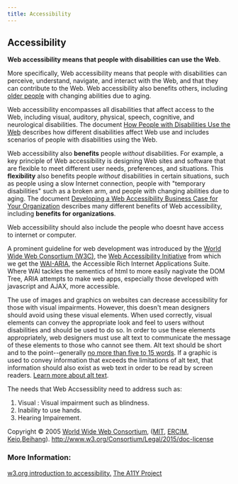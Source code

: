 ```yaml
---
title: Accessibility
---
```

## Accessibility
<strong>Web accessibility means that people with disabilities can use the Web</strong>.

More specifically, Web accessibility means that people with disabilities can perceive, understand, navigate, and interact with the Web, and that they can
contribute to the Web. Web accessibility also benefits others, including [older people](https://www.w3.org/WAI/bcase/soc.html#of) with changing abilities
due to aging.

Web accessibility encompasses all disabilities that  affect access to the Web, including visual, auditory, physical, speech, cognitive, and neurological
disabilities. The document [How People with Disabilities Use the Web](http://www.w3.org/WAI/intro/people-use-web/Overview.html) describes how different
disabilities affect Web use and includes scenarios of people with disabilities using the Web.

Web accessibility also **benefits** people *without* disabilities. For example, a key  principle of Web accessibility is designing Web sites and software
that are flexible to meet different user needs, preferences, and situations. This **flexibility** also benefits people *without* disabilities in certain
situations, such as people using a slow Internet connection, people with "temporary disabilities" such as a broken arm, and people with changing abilities
due to aging. The document [Developing a Web Accessibility Business Case for Your Organization](https://www.w3.org/WAI/bcase/Overview) describes many
different benefits of Web accessibility, including **benefits for organizations**.

Web accessibility  should also include the people who doesnt have access to internet or computer.

A prominent guideline for web development was introduced by the [World Wide Web Consortium (W3C)](https://www.w3.org/), the [Web Accessibility Initiative](https://www.w3.org/WAI/)
from which we get the [WAI-ARIA](https://developer.mozilla.org/en-US/docs/Learn/Accessibility/WAI-ARIA_basics), the Accessible Rich Internet Applications Suite.
Where WAI tackles the sementics of html to more easily nagivate the DOM Tree, ARIA attempts to make web apps, especially those developed with javascript and
AJAX, more accessible. 

The use of images and graphics on websites can decrease accessibility for those with visual impairments. However, this doesn't mean designers should avoid
using these visual elements. When used correctly, visual elements can convey the appropriate look and feel to users without disabilities and should be used
to do so. In order to use these elements appropriately, web designers must use alt text to communicate the message of these elements to those who cannot see
them. Alt text should be short and to the point--generally [no more than five to 15 words](https://www.thoughtco.com/writing-great-alt-text-3466185). If a
graphic is used to convey information that exceeds the limitations of alt text, that information should also exist as web text in order to be read by screen
readers. [Learn more about alt text](https://webaim.org/techniques/alttext/).

The needs that Web Accsessiblity need to address such as:
1. Visual : Visual impairment such as blindness.
2. Inability to use hands.
3. Hearing Impairement. 

Copyright &copy; 2005 <a href="http://www.w3.org" shape="rect">World Wide Web Consortium</a>, (<a href="http://www.csail.mit.edu/" shape="rect">MIT</a>, <a href="http://www.ercim.org" shape="rect">ERCIM</a>, <a href="http://www.keio.ac.jp" shape="rect">Keio</a>,<a href="http://ev.buaa.edu.cn" shape="rect">Beihang</a>). http://www.w3.org/Consortium/Legal/2015/doc-license

### More Information:
<a href='https://www.w3.org/WAI/intro/accessibility.php' target='_blank' rel='nofollow'>w3.org introduction to accessibility.</a>
<a href='http://a11yproject.com/' target='_blank' rel='nofollow'>The A11Y Project</a>

